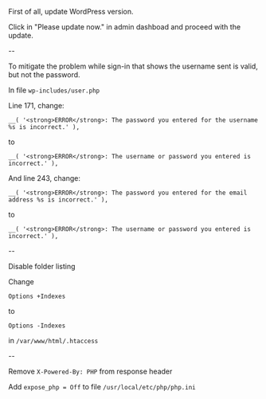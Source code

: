 First of all, update WordPress version.

Click in "Please update now." in admin dashboad and proceed with the update.

--

To mitigate the problem while sign-in that shows the username sent is valid, but not the password.

In file `wp-includes/user.php`

Line 171, change: 

`__( '<strong>ERROR</strong>: The password you entered for the username %s is incorrect.' ),`

to

`__( '<strong>ERROR</strong>: The username or password you entered is incorrect.' ),`

And line 243, change:

`__( '<strong>ERROR</strong>: The password you entered for the email address %s is incorrect.' ),`

to

`__( '<strong>ERROR</strong>: The username or password you entered is incorrect.' ),`

--

Disable folder listing 

Change

`Options +Indexes`

to

`Options -Indexes`

in `/var/www/html/.htaccess`

--

Remove `X-Powered-By: PHP` from response header

Add `expose_php = Off` to file `/usr/local/etc/php/php.ini`